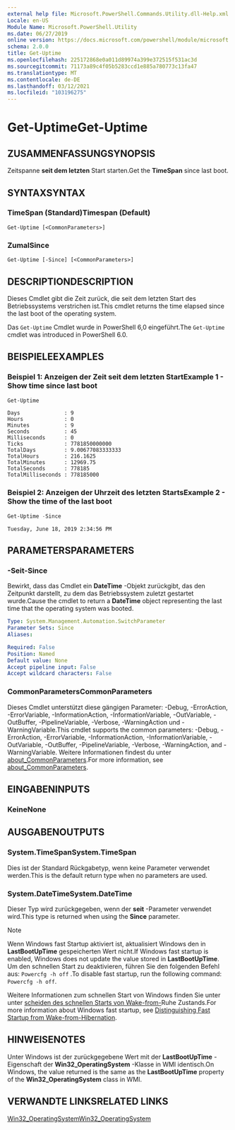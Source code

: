 ```yaml
---
external help file: Microsoft.PowerShell.Commands.Utility.dll-Help.xml
Locale: en-US
Module Name: Microsoft.PowerShell.Utility
ms.date: 06/27/2019
online version: https://docs.microsoft.com/powershell/module/microsoft.powershell.utility/get-uptime?view=powershell-7.1&WT.mc_id=ps-gethelp
schema: 2.0.0
title: Get-Uptime
ms.openlocfilehash: 225172868e0a011d89974a399e372515f531ac3d
ms.sourcegitcommit: 71173a89c4f05b5283ccd1e885a780773c13fa47
ms.translationtype: MT
ms.contentlocale: de-DE
ms.lasthandoff: 03/12/2021
ms.locfileid: "103196275"
---
```

# <span data-ttu-id="89433-102">Get-Uptime</span><span class="sxs-lookup"><span data-stu-id="89433-102">Get-Uptime</span></span>

## <span data-ttu-id="89433-103">ZUSAMMENFASSUNG</span><span class="sxs-lookup"><span data-stu-id="89433-103">SYNOPSIS</span></span>
<span data-ttu-id="89433-104">Zeitspanne **seit dem letzten** Start starten.</span><span class="sxs-lookup"><span data-stu-id="89433-104">Get the **TimeSpan** since last boot.</span></span>

## <span data-ttu-id="89433-105">SYNTAX</span><span class="sxs-lookup"><span data-stu-id="89433-105">SYNTAX</span></span>

### <span data-ttu-id="89433-106">TimeSpan (Standard)</span><span class="sxs-lookup"><span data-stu-id="89433-106">Timespan (Default)</span></span>

```
Get-Uptime [<CommonParameters>]
```

### <span data-ttu-id="89433-107">Zumal</span><span class="sxs-lookup"><span data-stu-id="89433-107">Since</span></span>

```
Get-Uptime [-Since] [<CommonParameters>]
```

## <span data-ttu-id="89433-108">DESCRIPTION</span><span class="sxs-lookup"><span data-stu-id="89433-108">DESCRIPTION</span></span>

<span data-ttu-id="89433-109">Dieses Cmdlet gibt die Zeit zurück, die seit dem letzten Start des Betriebssystems verstrichen ist.</span><span class="sxs-lookup"><span data-stu-id="89433-109">This cmdlet returns the time elapsed since the last boot of the operating system.</span></span>

<span data-ttu-id="89433-110">Das `Get-Uptime` Cmdlet wurde in PowerShell 6,0 eingeführt.</span><span class="sxs-lookup"><span data-stu-id="89433-110">The `Get-Uptime` cmdlet was introduced in PowerShell 6.0.</span></span>

## <span data-ttu-id="89433-111">BEISPIELE</span><span class="sxs-lookup"><span data-stu-id="89433-111">EXAMPLES</span></span>

### <span data-ttu-id="89433-112">Beispiel 1: Anzeigen der Zeit seit dem letzten Start</span><span class="sxs-lookup"><span data-stu-id="89433-112">Example 1 - Show time since last boot</span></span>

```powershell
Get-Uptime
```

```Output
Days              : 9
Hours             : 0
Minutes           : 9
Seconds           : 45
Milliseconds      : 0
Ticks             : 7781850000000
TotalDays         : 9.00677083333333
TotalHours        : 216.1625
TotalMinutes      : 12969.75
TotalSeconds      : 778185
TotalMilliseconds : 778185000
```

### <span data-ttu-id="89433-113">Beispiel 2: Anzeigen der Uhrzeit des letzten Starts</span><span class="sxs-lookup"><span data-stu-id="89433-113">Example 2 - Show the time of the last boot</span></span>

```powershell
Get-Uptime -Since
```

```Output
Tuesday, June 18, 2019 2:34:56 PM
```

## <span data-ttu-id="89433-114">PARAMETERS</span><span class="sxs-lookup"><span data-stu-id="89433-114">PARAMETERS</span></span>

### <span data-ttu-id="89433-115">-Seit</span><span class="sxs-lookup"><span data-stu-id="89433-115">-Since</span></span>

<span data-ttu-id="89433-116">Bewirkt, dass das Cmdlet ein **DateTime** -Objekt zurückgibt, das den Zeitpunkt darstellt, zu dem das Betriebssystem zuletzt gestartet wurde.</span><span class="sxs-lookup"><span data-stu-id="89433-116">Cause the cmdlet to return a **DateTime** object representing the last time that the operating system was booted.</span></span>

```yaml
Type: System.Management.Automation.SwitchParameter
Parameter Sets: Since
Aliases:

Required: False
Position: Named
Default value: None
Accept pipeline input: False
Accept wildcard characters: False
```

### <span data-ttu-id="89433-117">CommonParameters</span><span class="sxs-lookup"><span data-stu-id="89433-117">CommonParameters</span></span>

<span data-ttu-id="89433-118">Dieses Cmdlet unterstützt diese gängigen Parameter: -Debug, -ErrorAction, -ErrorVariable, -InformationAction, -InformationVariable, -OutVariable, -OutBuffer, -PipelineVariable, -Verbose, -WarningAction und -WarningVariable.</span><span class="sxs-lookup"><span data-stu-id="89433-118">This cmdlet supports the common parameters: -Debug, -ErrorAction, -ErrorVariable, -InformationAction, -InformationVariable, -OutVariable, -OutBuffer, -PipelineVariable, -Verbose, -WarningAction, and -WarningVariable.</span></span> <span data-ttu-id="89433-119">Weitere Informationen findest du unter [about_CommonParameters](https://go.microsoft.com/fwlink/?LinkID=113216).</span><span class="sxs-lookup"><span data-stu-id="89433-119">For more information, see [about_CommonParameters](https://go.microsoft.com/fwlink/?LinkID=113216).</span></span>

## <span data-ttu-id="89433-120">EINGABEN</span><span class="sxs-lookup"><span data-stu-id="89433-120">INPUTS</span></span>

### <span data-ttu-id="89433-121">Keine</span><span class="sxs-lookup"><span data-stu-id="89433-121">None</span></span>

## <span data-ttu-id="89433-122">AUSGABEN</span><span class="sxs-lookup"><span data-stu-id="89433-122">OUTPUTS</span></span>

### <span data-ttu-id="89433-123">System.TimeSpan</span><span class="sxs-lookup"><span data-stu-id="89433-123">System.TimeSpan</span></span>

<span data-ttu-id="89433-124">Dies ist der Standard Rückgabetyp, wenn keine Parameter verwendet werden.</span><span class="sxs-lookup"><span data-stu-id="89433-124">This is the default return type when no parameters are used.</span></span>

### <span data-ttu-id="89433-125">System.DateTime</span><span class="sxs-lookup"><span data-stu-id="89433-125">System.DateTime</span></span>

<span data-ttu-id="89433-126">Dieser Typ wird zurückgegeben, wenn der **seit** -Parameter verwendet wird.</span><span class="sxs-lookup"><span data-stu-id="89433-126">This type is returned when using the **Since** parameter.</span></span>

> [!NOTE]
> <span data-ttu-id="89433-127">Wenn Windows fast Startup aktiviert ist, aktualisiert Windows den in **LastBootUpTime** gespeicherten Wert nicht.</span><span class="sxs-lookup"><span data-stu-id="89433-127">If Windows fast startup is enabled, Windows does not update the value stored in **LastBootUpTime**.</span></span> <span data-ttu-id="89433-128">Um den schnellen Start zu deaktivieren, führen Sie den folgenden Befehl aus: `Powercfg -h off` .</span><span class="sxs-lookup"><span data-stu-id="89433-128">To disable fast startup, run the following command: `Powercfg -h off`.</span></span>
>
> <span data-ttu-id="89433-129">Weitere Informationen zum schnellen Start von Windows finden Sie unter unter [scheiden des schnellen Starts von Wake-from-](/windows-hardware/drivers/kernel/distinguishing-fast-startup-from-wake-from-hibernation)Ruhe Zustands.</span><span class="sxs-lookup"><span data-stu-id="89433-129">For more information about Windows fast startup, see [Distinguishing Fast Startup from Wake-from-Hibernation](/windows-hardware/drivers/kernel/distinguishing-fast-startup-from-wake-from-hibernation).</span></span>

## <span data-ttu-id="89433-130">HINWEISE</span><span class="sxs-lookup"><span data-stu-id="89433-130">NOTES</span></span>

<span data-ttu-id="89433-131">Unter Windows ist der zurückgegebene Wert mit der **LastBootUpTime** -Eigenschaft der **Win32_OperatingSystem** -Klasse in WMI identisch.</span><span class="sxs-lookup"><span data-stu-id="89433-131">On Windows, the value returned is the same as the **LastBootUpTime** property of the **Win32_OperatingSystem** class in WMI.</span></span>

## <span data-ttu-id="89433-132">VERWANDTE LINKS</span><span class="sxs-lookup"><span data-stu-id="89433-132">RELATED LINKS</span></span>

[<span data-ttu-id="89433-133">Win32_OperatingSystem</span><span class="sxs-lookup"><span data-stu-id="89433-133">Win32_OperatingSystem</span></span>](/windows/win32/cimwin32prov/win32-operatingsystem#properties)

